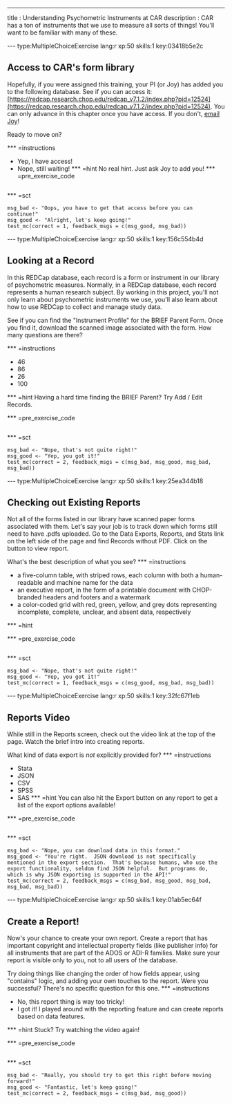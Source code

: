 ---
title       : Understanding Psychometric Instruments at CAR
description : CAR has a ton of instruments that we use to measure all sorts of things!  You'll want to be familiar with many of these.


--- type:MultipleChoiceExercise lang:r xp:50 skills:1 key:03418b5e2c
## Access to CAR's form library

Hopefully, if you were assigned this training, your PI (or Joy) has added you to the following database.  See if you can access it:
[https://redcap.research.chop.edu/redcap_v7.1.2/index.php?pid=12524](https://redcap.research.chop.edu/redcap_v7.1.2/index.php?pid=12524).  You can only advance in this chapter once you have access.  If you don't, [email Joy](mailto:paytonk@email.chop.edu)!

Ready to move on?

*** =instructions
- Yep, I have access!
- Nope, still waiting!
*** =hint
No real hint.  Just ask Joy to add you!
*** =pre_exercise_code
```{r}

```

*** =sct
```{r}
msg_bad <- "Oops, you have to get that access before you can continue!"
msg_good <- "Alright, let's keep going!"
test_mc(correct = 1, feedback_msgs = c(msg_good, msg_bad))
```



--- type:MultipleChoiceExercise lang:r xp:50 skills:1 key:156c554b4d
## Looking at a Record

In this REDCap database, each record is a form or instrument in our library of psychometric measures.  Normally, in a REDCap database, each record represents a human research subject.  By working in this project, you'll not only learn about psychometric instruments we use, you'll also learn about how to use REDCap to collect and manage study data.

See if you can find the "Instrument Profile" for the BRIEF Parent Form.  Once you find it, download the scanned image associated with the form.  How many questions are there?

*** =instructions
- 46
- 86
- 26
- 100

*** =hint
Having a hard time finding the BRIEF Parent? Try Add / Edit Records.  

*** =pre_exercise_code
```{r}

```

*** =sct
```{r}
msg_bad <- "Nope, that's not quite right!"
msg_good <- "Yep, you got it!"
test_mc(correct = 2, feedback_msgs = c(msg_bad, msg_good, msg_bad, msg_bad))
```



--- type:MultipleChoiceExercise lang:r xp:50 skills:1 key:25ea344b18
## Checking out Existing Reports

Not all of the forms listed in our library have scanned paper forms associated with them.  Let's say your job is to track down which forms still need to have .pdfs uploaded.  Go to the Data Exports, Reports, and Stats link on the left side of the page and find Records without PDF.  Click on the button to view report.

What's the best description of what you see?
*** =instructions
- a five-column table, with striped rows, each column with both a human-readable and machine name for the data
- an executive report, in the form of a printable document with CHOP-branded headers and footers and a watermark
- a color-coded grid with red, green, yellow, and grey dots representing incomplete, complete, unclear, and absent data, respectively

*** =hint

*** =pre_exercise_code
```{r}

```

*** =sct
```{r}
msg_bad <- "Nope, that's not quite right!"
msg_good <- "Yep, you got it!"
test_mc(correct = 1, feedback_msgs = c(msg_good, msg_bad, msg_bad))
```



--- type:MultipleChoiceExercise lang:r xp:50 skills:1 key:32fc67f1eb
## Reports Video

While still in the Reports screen, check out the video link at the top of the page.  Watch the brief intro into creating reports. 

What kind of data export is *not* explicitly provided for?
*** =instructions
- Stata
- JSON
- CSV
- SPSS
- SAS
*** =hint
You can also hit the Export button on any report to get a list of the export options available!

*** =pre_exercise_code
```{r}

```

*** =sct
```{r}
msg_bad <- "Nope, you can download data in this format."
msg_good <- "You're right.  JSON download is not specifically mentioned in the export section.  That's because humans, who use the export functionality, seldom find JSON helpful.  But programs do, which is why JSON exporting is supported in the API!"
test_mc(correct = 2, feedback_msgs = c(msg_bad, msg_good, msg_bad, msg_bad, msg_bad))
```

--- type:MultipleChoiceExercise lang:r xp:50 skills:1 key:01ab5ec64f
## Create a Report!

Now's your chance to create your own report.  Create a report that has important copyright and intellectual property fields (like publisher info) for all instruments that are part of the ADOS or ADI-R families.  Make sure your report is visible only to you, not to all users of the database.  

Try doing things like changing the order of how fields appear, using "contains" logic, and adding your own touches to the report.  Were you successful?  There's no specific question for this one.
*** =instructions
- No, this report thing is way too tricky!
- I got it!  I played around with the reporting feature and can create reports based on data features.

*** =hint
Stuck?  Try watching the video again!

*** =pre_exercise_code
```{r}

```

*** =sct
```{r}
msg_bad <- "Really, you should try to get this right before moving forward!"
msg_good <- "Fantastic, let's keep going!"
test_mc(correct = 2, feedback_msgs = c(msg_bad, msg_good))

```

